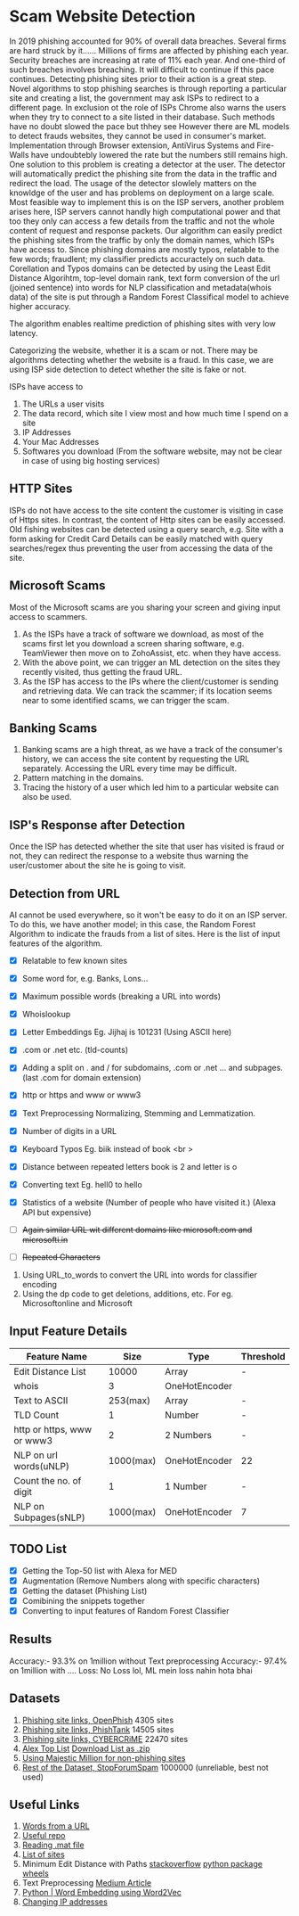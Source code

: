 # Scam Website Detection

In 2019 phishing accounted for 90% of overall data breaches. Several firms are hard struck by it......
Millions of firms are affected by phishing each year. Security breaches are increasing at rate of 11% each year. And one-third of such breaches involves breaching. It will difficult to continue if this pace continues. Detecting phishing sites prior to their action is a great step. Novel algorithms to stop phishing searches is through reporting a particular site and creating a list, the government may ask ISPs to redirect to a different page. 
In exclusion ot the role of ISPs Chrome also warns the users when they try to connect to a site listed in their database. Such methods have no doubt slowed the pace but thhey see
However there are ML models to detect frauds websites, they cannot be used in consumer's market. Implementation through Browser extension, AntiVirus Systems and Fire-Walls have undoubtebly lowered the rate but the numbers still remains high. One solution to this problem is creating a detector at the user. The detector will automatically predict the phishing site from the data in the traffic and redirect the load. The usage of the detector slowlely matters on the knowldge of the user and has problems on deployment on a large scale. Most feasible way to implement this is on the ISP servers, another problem arises here, ISP servers cannot handly high computational power and that too they only can access a few details from the traffic and not the whole content of request and response packets. Our algorithm can easily predict the phishing sites from the traffic by only the domain names, which ISPs have access to. Since phishing domains are mostly typos, relatable to the few words; fraudlent; my classifier predicts accuractely on such data. Corellation and Typos domains can be detected by using the Least Edit Distance Algorihtm, top-level domain rank, text form conversion of the url (joined sentence) into words for NLP classification and metadata(whois data) of the site is put through a Random Forest Classifical model to achieve higher accuracy. 

The algorithm enables realtime prediction of phishing sites with very low latency. 
 
Categorizing the website, whether it is a scam or not. There may be algorithms detecting whether the website is a fraud. In this case, we are using ISP side detection to detect whether the site is fake or not.

ISPs have access to
1) The URLs a user visits
2) The data record, which site I view most and how much time I spend on a site
3) IP Addresses
4) Your Mac Addresses
5) Softwares you download (From the software website, may not be clear in case of using big hosting services)

## HTTP Sites
ISPs do not have access to the site content the customer is visiting in case of Https sites. In contrast, the content of Http sites can be easily accessed. Old fishing websites can be detected using a query search, e.g. Site with a form asking for Credit Card Details can be easily matched with query searches/regex thus preventing the user from accessing the data of the site.

## Microsoft Scams
Most of the Microsoft scams are you sharing your screen and giving input access to scammers.
1) As the ISPs have a track of software we download, as most of the scams first let you download a screen sharing software, e.g. TeamViewer then move on to ZohoAssist, etc. when they have access.
2) With the above point, we can trigger an ML detection on the sites they recently visited, thus getting the fraud URL.
3) As the ISP has access to the IPs where the client/customer is sending and retrieving data. We can track the scammer; if its location seems near to some identified scams, we can trigger the scam. 

## Banking Scams

1) Banking scams are a high threat, as we have a track of the consumer's history, we can access the site content by requesting the URL separately. Accessing the URL every time may be difficult.
2) Pattern matching in the domains.
3) Tracing the history of a user which led him to a particular website can also be used.

## ISP's Response after Detection
Once the ISP has detected whether the site that user has visited is fraud or not, they can redirect the response to a website thus warning the user/customer about the site he is going to visit.


## Detection from URL

AI cannot be used everywhere, so it won't be easy to do it on an ISP server. To do this, we have another model; in this case, the Random Forest Algorithm to indicate the frauds from a list of sites. Here is the list of input features of the algorithm.

- [x] Relatable to few known sites 
- [x] Some word for, e.g. Banks, Lons...
- [x] Maximum possible words (breaking a URL into words)
- [x] Whoislookup
- [x] Letter Embeddings Eg. Jijhaj is 101231 (Using ASCII here)
- [x] .com or .net etc. (tld-counts)
- [x] Adding a split on . and / for subdomains, .com or .net ... and subpages. (last .com for domain extension)
- [x] http or https and www or www3
- [x] Text Preprocessing Normalizing, Stemming and Lemmatization.
- [x] Number of digits in a URL
- [x] Keyboard Typos Eg. biik instead of book
<br \>
- [x] Distance between repeated letters book is 2 and letter is o
- [x] Converting text Eg. hell0 to hello
- [x] Statistics of a website (Number of people who have visited it.) (Alexa API but expensive)

- [ ] ~~Again similar URL wit different domains like microsoft.com and microsofti.in~~
- [ ] ~~Repeated Characters~~

1) Using URL_to_words to convert the URL into words for classifier encoding
2) Using the dp code to get deletions, additions, etc. For eg. Microsoftonline and Microsoft

## Input Feature Details
Feature Name | Size | Type | Threshold
--- | --- | --- | --- 
Edit Distance List | 10000 | Array | -
whois | 3 | OneHotEncoder | 
Text to ASCII | 253(max) | Array | -
TLD Count | 1 | Number | -
http or https, www or www3 | 2 | 2 Numbers | -
NLP on url words(uNLP) | 1000(max) | OneHotEncoder | 22
Count the no. of digit | 1 | 1 Number | -
NLP on Subpages(sNLP) | 1000(max) | OneHotEncoder | 7
## TODO List
- [x] Getting the Top-50 list with Alexa for MED
- [x] Augmentation (Remove Numbers along with specific characters)
- [x] Getting the dataset (Phishing List)
- [x] Comibining the snippets together
- [x] Converting to input features of Random Forest Classifier

## Results
Accuracy:- 93.3% on 1million without Text preprocessing
Accuracy:- 97.4% on 1million with ....
Loss: No Loss lol, ML mein loss nahin hota bhai

## Datasets
1) [Phishing site links, OpenPhish](https://openphish.com/feed.txt) 4305 sites
2) [Phishing site links, PhishTank](https://www.phishtank.com/developer_info.php) 14505 sites
3) [Phishing site links, CYBERCRiME](http://cybercrime-tracker.net/) 22470 sites
4) [Alex Top List](https://gist.github.com/chilts/7229605) [Download List as .zip](http://s3.amazonaws.com/alexa-static/top-1m.csv.zip)
5) [Using Majestic Million for non-phishing sites](http://cybercrime-tracker.net/)
6) [Rest of the Dataset, StopForumSpam](https://www.stopforumspam.com/downloads) 1000000 (unreliable, best not used)

## Useful Links

1) [Words from a URL](https://stackoverflow.com/questions/8870261/how-to-split-text-without-spaces-into-list-of-words)
2) [Useful repo](https://github.com/shramos/Awesome-Cybersecurity-Datasets)
3) [Reading .mat file](https://stackoverflow.com/questions/874461/read-mat-files-in-python)
4) [List of sites](https://lifars.com/wp-content/uploads/2016/11/Sites-with-blocklist-of-malicious-IPs-and-URLs.pdf)
5) Minimum Edit Distance with Paths [stackoverflow](https://stackoverflow.com/questions/10638597/minimum-edit-distance-reconstruction) [python package](https://pypi.org/project/python-Levenshtein/) [wheels](https://pypi.org/project/python-Levenshtein-wheels/)
6) Text Preprocessing [Medium Article](https://towardsdatascience.com/a-handbook-to-text-preprocessing-890f73fd28f8)
7) [Python | Word Embedding using Word2Vec](https://www.geeksforgeeks.org/python-word-embedding-using-word2vec/)
8) [Changing IP addresses](https://console.cloud.google.com/networking/addresses/list?authuser=3&project=coherent-voice-288005)